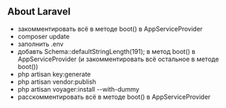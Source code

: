 
## About Laravel

- закомментировать всё в методе boot() в AppServiceProvider
- composer update
- заполнить .env 
- добавть Schema::defaultStringLength(191); в метод boot() в AppServiceProvider
(и закомментировать всё остальное в методе boot())
- php artisan key:generate
- php artisan vendor:publish
- php artisan voyager:install --with-dummy
- расскомментировать всё в методе boot() в AppServiceProvider
